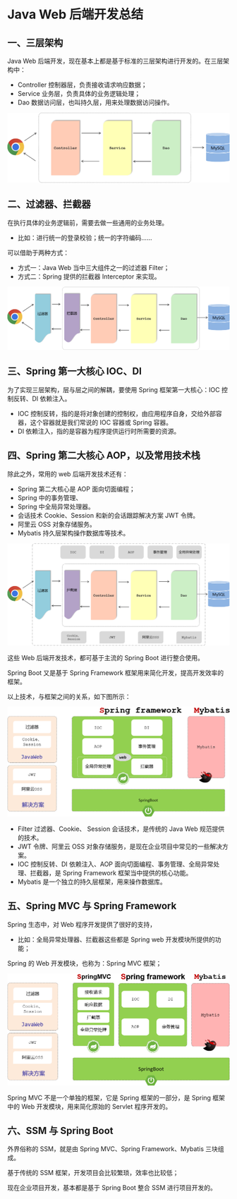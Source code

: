 # Java Web 后端开发总结

## 一、三层架构

Java Web 后端开发，现在基本上都是基于标准的三层架构进行开发的。在三层架构中：

- Controller 控制器层，负责接收请求响应数据；
- Service 业务层，负责具体的业务逻辑处理；
- Dao 数据访问层，也叫持久层，用来处理数据访问操作。

![三层架构2](NoteAssets/三层架构2.png)

## 二、过滤器、拦截器

在执行具体的业务逻辑前，需要去做一些通用的业务处理。

- 比如：进行统一的登录校验；统一的字符编码……

可以借助于两种方式：

- 方式一：Java Web 当中三大组件之一的过滤器 Filter；
- 方式二：Spring 提供的拦截器 Interceptor 来实现。

![过滤器、拦截器](NoteAssets/过滤器、拦截器.png)

## 三、Spring 第一大核心 IOC、DI

为了实现三层架构，层与层之间的解耦，要使用 Spring 框架第一大核心：IOC 控制反转、DI 依赖注入。

- IOC 控制反转，指的是将对象创建的控制权，由应用程序自身，交给外部容器，这个容器就是我们常说的 IOC 容器或 Spring 容器。
- DI 依赖注入，指的是容器为程序提供运行时所需要的资源。

## 四、Spring 第二大核心 AOP，以及常用技术栈

除此之外，常用的 web 后端开发技术还有：

- Spring 第二大核心是 AOP 面向切面编程；
- Spring 中的事务管理、
- Spring 中全局异常处理器。
- 会话技术 Cookie、Session 和新的会话跟踪解决方案 JWT 令牌。
- 阿里云 OSS 对象存储服务。
- Mybatis 持久层架构操作数据库等技术。

![JavaWeb后端开发技术栈](NoteAssets/JavaWeb后端开发技术栈.png)

这些 Web 后端开发技术，都可基于主流的 Spring Boot 进行整合使用。

Spring Boot 又是基于 Spring Framework 框架用来简化开发，提高开发效率的框架。

以上技术，与框架之间的关系，如下图所示：

![框架中的核心技术](NoteAssets/框架中的核心技术.png)

- Filter 过滤器、Cookie、 Session 会话技术，是传统的 Java Web 规范提供的技术。
- JWT 令牌、阿里云 OSS 对象存储服务，是现在企业项目中常见的一些解决方案。
- IOC 控制反转、DI 依赖注入、AOP 面向切面编程、事务管理、全局异常处理、拦截器，是 Spring Framework 框架当中提供的核心功能。
- Mybatis 是一个独立的持久层框架，用来操作数据库。

## 五、Spring MVC 与 Spring Framework

Spring 生态中，对 Web 程序开发提供了很好的支持，

- 比如：全局异常处理器、拦截器这些都是 Spring web 开发模块所提供的功能；

Spring 的 Web 开发模块，也称为：Spring MVC 框架；

![SpringMVC与SpringFramework的关系](NoteAssets/SpringMVC与SpringFramework的关系.png)

Spring MVC 不是一个单独的框架，它是 Spring 框架的一部分，是 Spring 框架中的 Web 开发模块，用来简化原始的 Servlet 程序开发的。

## 六、SSM 与 Spring Boot

外界俗称的 SSM，就是由 Spring MVC、Spring Framework、Mybatis 三块组成。

基于传统的 SSM 框架，开发项目会比较繁琐，效率也比较低；

现在企业项目开发，基本都是基于 Spring Boot 整合 SSM 进行项目开发的。
